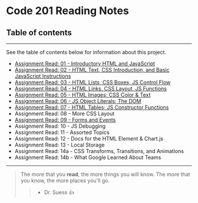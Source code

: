 # Code 201 Reading Notes

## Table of contents
---
See the table of contents below for information about this project.

* [Assignment Read: 01 - Introductory HTML and JavaScript](./Reading-Journals/class-01.md)
* [Assignment Read: 02 - HTML Text, CSS Introduction, and Basic JavaScript Instructions](./Reading-Journals/class-02.md)
* [Assignment Read: 03 - HTML Lists, CSS Boxes, JS Control Flow](./Reading-Journals/class-03.md)
* [Assignment Read: 04 - HTML Links, CSS Layout, JS Functions](./Reading-Journals/class-04.md)
* [Assignment Read: 05 - HTML Images; CSS Color & Text](./Reading-Journals/class-05.md)
* [Assignment Read: 06 - JS Object Literals; The DOM](./Reading-Journals/class-06.md) 
* [Assignment Read: 07 - HTML Tables; JS Constructor Functions](./Reading-Journals/class-07.md)
* Assignment Read: 08 - More CSS Layout
* [Assignment Read: 09 - Forms and Events](./Reading-Journals/class-09.md)
* Assignment Read: 10 - JS Debugging
* Assignment Read: 11 - Assorted Topics
* Assignment Read: 12 - Docs for the HTML Element & Chart.js
* Assignment Read: 13 - Local Storage
* Assignment Read: 14a - CSS Transforms, Transitions, and Animations
* Assignment Read: 14b - What Google Learned About Teams

__________________________________________________________________

> The more that you **read**, the more things you will know. The more that you know, the more places you'll go. 
>> - Dr. Suess :+1:
